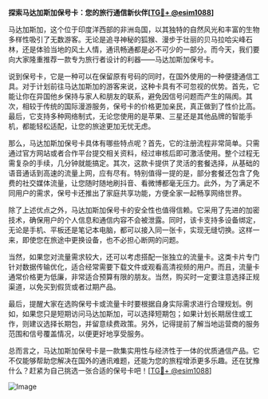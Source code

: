 **探索马达加斯加保号卡：您的旅行通信新伙伴[[TG💪+ @esim1088](https://t.me/s/esim1088)]**

马达加斯加，这个位于印度洋西部的非洲岛国，以其独特的自然风光和丰富的生物多样性吸引了无数游客。无论是追寻神秘的狐猴、漫步于壮丽的贝马拉哈尖峰石林，还是体验当地的风土人情，通讯畅通都是必不可少的一部分。而今天，我们要向大家隆重推荐一款专为旅行者设计的利器——马达加斯加保号卡。

说到保号卡，它是一种可以在保留原有号码的同时，在国外使用的一种便捷通信工具。对于计划前往马达加斯加的游客来说，这种卡具有不可忽视的优势。首先，它能让你在异国他乡保持与家人和朋友的联系，避免因信号问题而产生的隔阂。其次，相较于传统的国际漫游服务，保号卡的价格更加亲民，真正做到了性价比高。最后，它支持多种网络制式，无论您使用的是苹果、三星还是其他品牌的智能手机，都能轻松适配，让您的旅途更加无忧无虑。

那么，马达加斯加保号卡具体有哪些特点呢？首先，它的注册流程非常简单。只需通过官方网站或者合作平台提交相关资料，经过审核后即可激活使用。整个过程无需复杂的手续，几分钟就能搞定。其次，这款卡提供了灵活的套餐选择，从基础的语音通话到高速的流量上网，应有尽有。特别值得一提的是，部分套餐还包含了免费的社交媒体流量，让您随时随地刷抖音、看微博都毫无压力。此外，为了满足不同用户的需求，保号卡还推出了家庭共享功能，方便全家一起畅享网络世界。

除了上述优点之外，马达加斯加保号卡的安全性也值得信赖。它采用了先进的加密技术，确保用户的个人信息和通信内容不会被泄露。同时，该卡支持多设备绑定，无论是手机、平板还是笔记本电脑，都可以接入同一张卡，实现无缝切换。这样一来，即使您在旅途中更换设备，也不必担心断网的问题。

当然，如果您对流量需求较大，还可以考虑搭配一张独立的流量卡。这类卡片专门针对数据传输优化，适合经常需要下载文件或观看高清视频的用户。而且，流量卡通常价格更为低廉，非常适合预算有限的朋友。当然，购买时一定要注意选择正规渠道，以免买到假货或者过期产品。

最后，提醒大家在选购保号卡或流量卡时要根据自身实际需求进行合理规划。例如，如果您只是短期访问马达加斯加，可以选择短期包；如果计划长期居住或工作，则建议选择长期包，并留意续费政策。另外，记得提前了解当地运营商的服务范围和信号覆盖情况，以便更好地享受服务。

总而言之，马达加斯加保号卡是一款集实用性与经济性于一体的优质通信产品。它不仅能够帮助您解决在国外的通讯难题，还能为您的旅程增添更多乐趣。还在犹豫什么？赶紧为自己挑选一张合适的保号卡吧！[[TG💪+ @esim1088](https://t.me/s/esim1088)] 

![Image](https://i.postimg.cc/4NQfJmqS/Snipaste-2025-05-13-00-14-12.png)